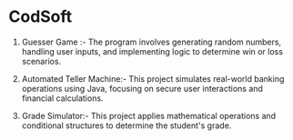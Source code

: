 # CodSoft

 1. Guesser Game :- 
 The program involves generating random numbers, handling user inputs, and implementing logic to determine win or
 loss scenarios.
 
 
2. Automated Teller Machine:-
 This project simulates real-world banking operations using Java, focusing on secure user interactions and financial
 calculations.


4. Grade Simulator:-
 This project applies mathematical operations and conditional structures to determine the student's grade.
